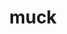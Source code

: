 ---
category: 4-letters
denotation: null
name: muck
reference_link: https://www.etymonline.com/word/muck
root_language: null
root_name: null
title: muck
type: free
word_sums:
- respelling: muck
  sum: 'Muck + '
---